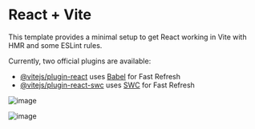 # React + Vite

This template provides a minimal setup to get React working in Vite with HMR and some ESLint rules.

Currently, two official plugins are available:

- [@vitejs/plugin-react](https://github.com/vitejs/vite-plugin-react/blob/main/packages/plugin-react/README.md) uses [Babel](https://babeljs.io/) for Fast Refresh
- [@vitejs/plugin-react-swc](https://github.com/vitejs/vite-plugin-react-swc) uses [SWC](https://swc.rs/) for Fast Refresh


![image](https://github.com/Kaveri-14/BMIReactJS/assets/79992972/834042ff-1e37-41f3-86f8-f00c8ce4dafd)


![image](https://github.com/Kaveri-14/BMIReactJS/assets/79992972/7ddf077b-e5b4-4069-957b-9dae9eaf92a4)

